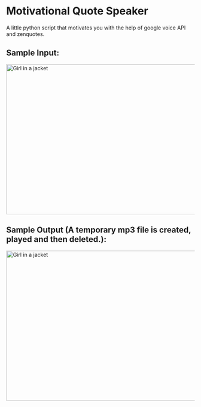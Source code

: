 # Motivational Quote Speaker

A little python script that motivates you with the help of google voice API and zenquotes.

## Sample Input:

<img src="https://user-images.githubusercontent.com/89595539/157463223-f9b8e6a5-6a56-4d1e-99ec-eccee9f32004.png" alt="Girl in a jacket" width="750" height="400">



## Sample Output (A temporary mp3 file is created, played and then deleted.): 

<img src="https://user-images.githubusercontent.com/89595539/157463726-554ec703-b9bf-49c7-9904-5af3b0fa068f.png" alt="Girl in a jacket" width="750" height="400">

